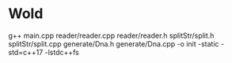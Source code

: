 # Wold
g++ main.cpp reader/reader.cpp reader/reader.h splitStr/split.h splitStr/split.cpp generate/Dna.h  generate/Dna.cpp  -o init -static -std=c++17 -lstdc++fs
